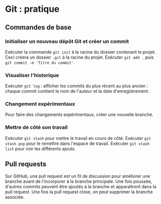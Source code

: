 # Git : pratique

## Commandes de base

### Initialiser un nouveau dépôt Git et créer un commit

Exécuter la commande `git init` à la racine du dossier contenant le projet. Ceci créera un dossier `.git` à la racine du projet.
Exécuter `git add .` puis `git commit -m 'Titre du commit'`.

### Visualiser l'historique

Exécuter `git log` : afficher les commits du plus récent au plus ancien : chaque commit contient le nom de l'auteur et la date d'enregistrement.

### Changement expérimentaux

Pour faire des changements expérimentaux, créer une nouvelle branche.

### Mettre de côté son travail

Exécuter `git stash` pour mettre le travail en cours de côté.
Exécuter `git stash pop` pour le remettre dans l'espace de travail.
Exécuter `git stash list` pour voir les différents ajouts.

## Pull requests

Sur GitHub, une pull request est un fil de discussion pour améliorer une branche avant de l'incorporer à la branche principale.
Une fois poussée, d'autres commits peuvent être ajoutés à la branche et apparaîtront dans la pull request.
Une fois la pull request close, on peut supprimer la branche associée.

